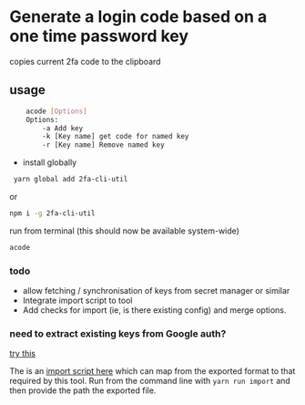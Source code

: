# Generate a login code based on a one time password key

copies current 2fa code to the clipboard



## usage

```bash
    acode [Options] 
    Options:
        -a Add key
        -k [Key name] get code for named key
        -r [Key name] Remove named key
```

* install globally

```bash
 yarn global add 2fa-cli-util
```

or

```bash
npm i -g 2fa-cli-util
```

run from terminal (this should now be available system-wide)

```bash
acode
```

### todo

* allow fetching / synchronisation of keys from secret manager or similar
* Integrate import script to tool
* Add checks for import (ie, is there existing config) and merge options.

### need to extract existing keys from Google auth?

[try this](https://github.com/krissrex/google-authenticator-exporter)

The is an [import script here](src/importer.ts) which can map from the exported format to that required by this tool. Run from the command line with `yarn run import` and then provide the path the exported file. 